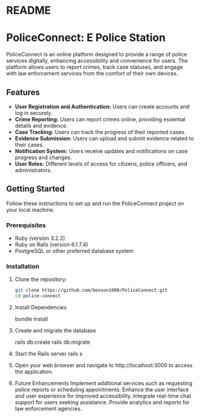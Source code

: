# README

# PoliceConnect: E Police Station

PoliceConnect is an online platform designed to provide a range of police services digitally, enhancing accessibility and convenience for users. The platform allows users to report crimes, track case statuses, and engage with law enforcement services from the comfort of their own devices.

## Features

- **User Registration and Authentication:** Users can create accounts and log in securely.
- **Crime Reporting:** Users can report crimes online, providing essential details and evidence.
- **Case Tracking:** Users can track the progress of their reported cases.
- **Evidence Submission:** Users can upload and submit evidence related to their cases.
- **Notification System:** Users receive updates and notifications on case progress and changes.
- **User Roles:** Different levels of access for citizens, police officers, and administrators.

## Getting Started

Follow these instructions to set up and run the PoliceConnect project on your local machine.

### Prerequisites

- Ruby (version 3.2.2)
- Ruby on Rails (version 6.1.7.4)
- PostgreSQL or other preferred database system

### Installation

1. Clone the repository:

   ```bash
   git clone https://github.com/benson1000/PoliceConnect.git
   cd police-connect


2. Install Dependencies

    bundle install

3. Create and migrate the database

    rails db:create
    rails db:migrate

4. Start the Rails server
    rails s

5. Open your web browser and navigate to http://localhost:3000 to access the application.


6. Future Enhancements
    Implement additional services such as requesting police reports or scheduling appointments.
    Enhance the user interface and user experience for improved accessibility.
    Integrate real-time chat support for users seeking assistance.
    Provide analytics and reports for law enforcement agencies.

